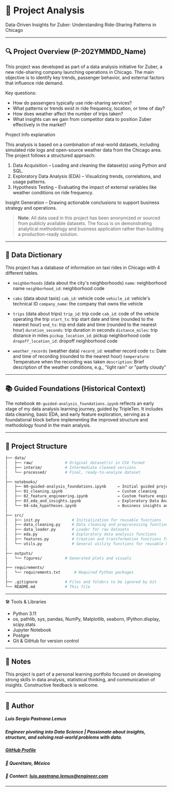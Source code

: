 # 🧭 Project Analysis

Data-Driven Insights for Zuber: Understanding Ride-Sharing Patterns in Chicago

---

## 🔍 Project Overview (P-202YMMDD_Name)

This project was developed as part of a data analysis initiative for Zuber, a new ride-sharing company launching operations in Chicago. The main objective is to identify key trends, passenger behavior, and external factors that influence ride demand.

Key questions:

- How do passengers typically use ride-sharing services?
- What patterns or trends exist in ride frequency, location, or time of day?
- How does weather affect the number of trips taken?
- What insights can we gain from competitor data to position Zuber effectively in the market?

Project Info explanation

This analysis is based on a combination of real-world datasets, including simulated ride logs and open-source weather data from the Chicago area. The project follows a structured approach:

1. Data Acquisition – Loading and cleaning the dataset(s) using Python and SQL.
2. Exploratory Data Analysis (EDA) – Visualizing trends, correlations, and usage patterns.
3. Hypothesis Testing – Evaluating the impact of external variables like weather conditions on ride frequency.

Insight Generation – Drawing actionable conclusions to support business strategy and operations.


> __Note__: All data used in this project has been anonymized or sourced from publicly available datasets. The focus is on demonstrating analytical methodology and business application rather than building a production-ready solution.

---

## 🧮 Data Dictionary

This project has a database of information on taxi rides in Chicago with 4 different tables.

- `neighborhoods` (data about the city's neighborhoods)
    `name`: neighborhood name
    `neighborhood_id`: neighborhood code

- `cabs` (data about taxis)
    `cab_id`: vehicle code
    `vehicle_id`: vehicle's technical ID
    `company_name`: the company that owns the vehicle

- `trips` (data about trips)
    `trip_id`: trip code
    `cab_id`: code of the vehicle operating the trip
    `start_ts`: trip start date and time (rounded to the nearest hour)
    `end_ts`: trip end date and time (rounded to the nearest hour)
    `duration_seconds`: trip duration in seconds
    `distance_miles`: trip distance in miles
    `pickup_location_id`: pickup neighborhood code
    `dropoff_location_id`: dropoff neighborhood code

- `weather_records` (weather data)
    `record_id`: weather record code
    `ts`: Date and time of recording (rounded to the nearest hour)
    `temperature`: Temperature when the recording was taken
    `description`: Brief description of the weather conditions, e.g., "light rain" or "partly cloudy"

---

## 📚 Guided Foundations (Historical Context)

The notebook `00-guided-analysis_foundations.ipynb` reflects an early stage of my data analysis learning journey, guided by TripleTen. It includes data cleaning, basic EDA, and early feature exploration, serving as a foundational block before implementing the improved structure and methodology found in the main analysis.

---

## 📂 Project Structure

```bash
├── data/
│   ├── raw/              # Original dataset(s) in CSV format
│   ├── interim/          # Intermediate cleaned versions
│   └── processed/        # Final, ready-to-analyze dataset
│
├── notebooks/
│   ├── 00-guided-analysis_foundations.ipynb     ← Initial guided project (TripleTen)
│   ├── 01_cleaning.ipynb                        ← Custom cleaning 
│   ├── 02_feature_engineering.ipynb             ← Custom feature engineering
│   ├── 03_eda_and_insights.ipynb                ← Exploratory Data Analysis & visual storytelling
│   └── 04-sda_hypotheses.ipynb                  ← Business insights and hypothesis testing
│
├── src/
│   ├── init.py              # Initialization for reusable functions
│   ├── data_cleaning.py     # Data cleaning and preprocessing functions
│   ├── data_loader.py       # Loader for raw datasets
│   ├── eda.py               # Exploratory data analysis functions
│   ├── features.py          # Creation and transformation functions for new variables to support modeling and EDA
│   └── utils.py             # General utility functions for reusable helpers
│
├── outputs/
│   └── figures/          # Generated plots and visuals
│
├── requirements/
│   └── requirements.txt      # Required Python packages
│
├── .gitignore            # Files and folders to be ignored by Git
└── README.md             # This file
```
---

🛠️ Tools & Libraries

- Python 3.11
- os, pathlib, sys, pandas, NumPy, Matplotlib, seaborn, IPython.display, scipy.stats 
- Jupyter Notebook
- Postgre
- Git & GitHub for version control

---

## 📌 Notes

This project is part of a personal learning portfolio focused on developing strong skills in data analysis, statistical thinking, and communication of insights. Constructive feedback is welcome.

---

## 👤 Author   
##### Luis Sergio Pastrana Lemus   
##### Engineer pivoting into Data Science | Passionate about insights, structure, and solving real-world problems with data.   
##### [GitHub Profile](https://github.com/LuisPastranaLemus)   
##### 📍 Querétaro, México     
##### 📧 Contact: luis.pastrana.lemus@engineer.com   
---

